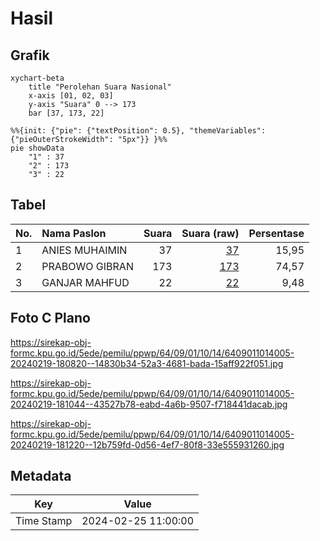 # Hasil

## Grafik

```mermaid
xychart-beta
    title "Perolehan Suara Nasional"
    x-axis [01, 02, 03]
    y-axis "Suara" 0 --> 173
    bar [37, 173, 22]
```

```mermaid
%%{init: {"pie": {"textPosition": 0.5}, "themeVariables": {"pieOuterStrokeWidth": "5px"}} }%%
pie showData
    "1" : 37
    "2" : 173
    "3" : 22
```

## Tabel

| No. | Nama Paslon    | Suara | Suara (raw) | Persentase |
|:--- |:-------------- | -----:| -----------:| ----------:|
| 1   | ANIES MUHAIMIN | 37    | [37][p-1]   | 15,95      |
| 2   | PRABOWO GIBRAN | 173   | [173][p-2]  | 74,57      |
| 3   | GANJAR MAHFUD  | 22    | [22][p-3]   | 9,48       |


[p-1]: https://github.com/gigit-pemilu/pemilu-2024/blob/main/pilpres/hitung-suara/sub/64-kalimantan-timur/sub/09-penajam-paser-utara/sub/01-penajam/sub/1014-sotek/sub/005-tps/sub/paslon-1.txt
[p-2]: https://github.com/gigit-pemilu/pemilu-2024/blob/main/pilpres/hitung-suara/sub/64-kalimantan-timur/sub/09-penajam-paser-utara/sub/01-penajam/sub/1014-sotek/sub/005-tps/sub/paslon-2.txt
[p-3]: https://github.com/gigit-pemilu/pemilu-2024/blob/main/pilpres/hitung-suara/sub/64-kalimantan-timur/sub/09-penajam-paser-utara/sub/01-penajam/sub/1014-sotek/sub/005-tps/sub/paslon-3.txt

## Foto C Plano

https://sirekap-obj-formc.kpu.go.id/5ede/pemilu/ppwp/64/09/01/10/14/6409011014005-20240219-180820--14830b34-52a3-4681-bada-15aff922f051.jpg

https://sirekap-obj-formc.kpu.go.id/5ede/pemilu/ppwp/64/09/01/10/14/6409011014005-20240219-181044--43527b78-eabd-4a6b-9507-f718441dacab.jpg

https://sirekap-obj-formc.kpu.go.id/5ede/pemilu/ppwp/64/09/01/10/14/6409011014005-20240219-181220--12b759fd-0d56-4ef7-80f8-33e555931260.jpg


## Metadata

| Key        | Value               |
| ---------- | ------------------- |
| Time Stamp | 2024-02-25 11:00:00 |



